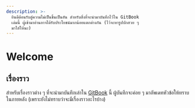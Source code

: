 ```yaml
---
description: >-
  ยินดีต้อนรับสู่ความไม่เป็นชิ้นเป็นอัน สำหรับสิ่งที่จะนำมาบันทึกไว้ใน GitBook
  เล่มนี้ ผู้เข้ามาอ่านอาจได้รับประโยชน์มากน้อยแตกต่างกัน (ไว้จะหารูปปกสวย ๆ
  มาใส่ให้นะ)
---
```


# Welcome

## เรื่องราว

สำหรับเรื่องราวต่าง ๆ ที่จะนำมาบันทึกเล่าใน [GitBook](https://www.gitbook.com/) นี้ ผู้บันทึกจะค่อย ๆ มาอัพเดทหัวข้อให้ทราบในภายหลัง (เพราะยังไม่ทราบว่าจะมีเรื่องราวอะไรบ้าง)
